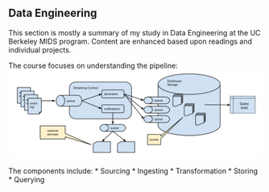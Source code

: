
## Data Engineering 

This section is mostly a summary of my study in Data Engineering at the UC Berkeley MIDS program. Content are enhanced based upon readings and individual projects. 

The course focuses on understanding the pipeline:
![alt text](https://github.com/wcex1994/hailey_profile/blob/master/data_engineering/pipeline.jpg "Pipieline")

The components include:
    * Sourcing
    * Ingesting
    * Transformation
    * Storing 
    * Querying



